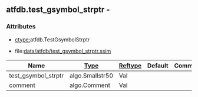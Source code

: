 ## atfdb.test_gsymbol_strptr -


### Attributes
<a href="#attributes"></a>
* [ctype:](/txt/ssimdb/dmmeta/ctype.md)atfdb.TestGsymbolStrptr

* file:[data/atfdb/test_gsymbol_strptr.ssim](/data/atfdb/test_gsymbol_strptr.ssim)

|Name|[Type](/txt/ssimdb/dmmeta/ctype.md)|[Reftype](/txt/ssimdb/dmmeta/reftype.md)|Default|Comment|
|---|---|---|---|---|
|test_gsymbol_strptr|algo.Smallstr50|Val|
|comment|algo.Comment|Val|

